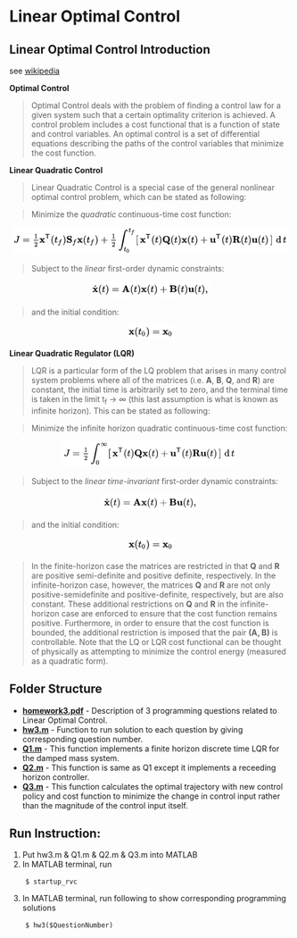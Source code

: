 # Linear Optimal Control

## Linear Optimal Control Introduction
see [wikipedia](https://en.wikipedia.org/wiki/Optimal_control#Linear_quadratic_control)

**Optimal Control** 

>Optimal Control deals with the problem of finding a control law for a given system such that a certain optimality criterion is achieved. A control problem includes a cost functional that is a function of state and control variables. An optimal control is a set of differential equations describing the paths of the control variables that minimize the cost function. 

**Linear Quadratic Control** 

>Linear Quadratic Control is a special case of the general nonlinear optimal control problem, which can be stated as following:

>Minimize the *quadratic* continuous-time cost function:

<p align="center"><img src="https://github.com/xlabcba/Robotics/blob/master/LinearOptimalControl/figures/quadraticCost.png"/></p>

>Subject to the *linear* first-order dynamic constraints:

<p align="center"><img src="https://github.com/xlabcba/Robotics/blob/master/LinearOptimalControl/figures/linearConstraint.png"/></p>

>and the initial condition:

<p align="center"><img src="https://github.com/xlabcba/Robotics/blob/master/LinearOptimalControl/figures/initialCondition.png"/></p>

**Linear Quadratic Regulator (LQR)** 

>LQR is a particular form of the LQ problem that arises in many control system problems where all of the matrices (i.e. **A**, **B**, **Q**, and **R**) are constant, the initial time is arbitrarily set to zero, and the terminal time is taken in the limit t<sub>f</sub> → ∞ (this last assumption is what is known as infinite horizon). This can be stated as following:

>Minimize the infinite horizon quadratic continuous-time cost function:

<p align="center"><img src="https://github.com/xlabcba/Robotics/blob/master/LinearOptimalControl/figures/quadraticContinuousCost.png"/></p>

>Subject to the *linear time-invariant* first-order dynamic constraints:

<p align="center"><img src="https://github.com/xlabcba/Robotics/blob/master/LinearOptimalControl/figures/linearTimeVariantConstraint.png"/></p>

>and the initial condition:

<p align="center"><img src="https://github.com/xlabcba/Robotics/blob/master/LinearOptimalControl/figures/initialCondition.png"/></p>

>In the finite-horizon case the matrices are restricted in that **Q** and **R** are positive semi-definite and positive definite, respectively. In the infinite-horizon case, however, the matrices **Q** and **R** are not only positive-semidefinite and positive-definite, respectively, but are also constant. These additional restrictions on **Q** and **R** in the infinite-horizon case are enforced to ensure that the cost function remains positive. Furthermore, in order to ensure that the cost function is bounded, the additional restriction is imposed that the pair **(A, B)** is controllable. Note that the LQ or LQR cost functional can be thought of physically as attempting to minimize the control energy (measured as a quadratic form).

## Folder Structure

* **[homework3.pdf](https://github.com/xlabcba/Robotics/blob/master/LinearOptimalControl/homework3.pdf)** - Description of 3 programming questions related to Linear Optimal Control.
* **[hw3.m](https://github.com/xlabcba/Robotics/blob/master/LinearOptimalControl/hw3.m)** - Function to run solution to each question by giving corresponding question number.
* **[Q1.m](https://github.com/xlabcba/Robotics/blob/master/LinearOptimalControl/Q1.m)** - This function implements a finite horizon discrete time LQR for the damped mass system.
* **[Q2.m](https://github.com/xlabcba/Robotics/blob/master/LinearOptimalControl/Q2.m)** - This function is same as Q1 except it implements a receeding horizon controller.
* **[Q3.m](https://github.com/xlabcba/Robotics/blob/master/LinearOptimalControl/Q3.m)** - This function calculates the optimal trajectory with new control policy and cost function to minimize the change in control input rather than the magnitude of the control input itself.

## Run Instruction:
1. Put hw3.m & Q1.m & Q2.m & Q3.m into MATLAB
2. In MATLAB terminal, run
```
	$ startup_rvc
```
3. In MATLAB terminal, run following to show corresponding programming solutions
```
	$ hw3($QuestionNumber)
```	
